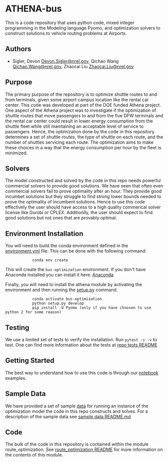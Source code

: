 # ATHENA-bus
This is a code repository that uses python code, mixed integer programming in the Modeling language Pyomo, and optimization solvers to construct solutions to vehicle routing problems at Airports. 

## Authors

- Sigler, Devon <Devon.Sigler@nrel.gov>, Qichao Wang <Qichao.Wang@nrel.gov>, Zhaocai Liu <Zhaocai.Liu@nrel.gov>


## Purpose

The primary purpose of the repository is to optimize shuttle routes to and from terminals, given some airport campus location like the rental car center. This code was developed at part of the DOE funded Athena project. One aspect of the Athena project was to investigate if the optimization of shuttle routes that move passengers to and from the five DFW terminals and the rental car center could result in lower energy consumption from the shuttle fleet while still maintaining an acceptable level of service to passengers. Hence, the optimization done by the code in this repository determines a set of shuttle routes, the type of shuttle on each route, and the number of shuttles servicing each route. The optimization aims to make these choices in a way that the energy consumption per hour by the fleet is minimized. 

## Solvers

The model constructed and solved by the code in this repo needs powerful commercial solvers to provide good solutions. We have seen that often even commercial solvers fail to prove optimality after an hour. They provide good incumbet solutions but they struggle to find strong lower bounds needed to prove the optimality of  incumbent solutions. Hence to use this code effectively the user should have access to a high quality commerical solver license like Gurobi or CPLEX. Additionlly, the user should expect to find good solutions but not ones that are provably optimal. 

## Environment Installation

You will need to build the conda environment defined in the [environment.yml](environment.yml) file. This can be done with the following command:

                conda env create

This will create the `bus-optimization` environment. If you don't have Anaconda installed you can install it here: [Anaconda](https://docs.anaconda.com/anaconda/install/)

Finally, you will need to install the athena module by activating the environment and then running the [setup.py](setup.py) command.

                conda activate bus-optimization
                python setup.py develop
                pip install -U Pyomo (only if you have choosen to use python 2 for some reason)

## Testing

We use a limited set of tests to verify the installation.  Run `pytest -s -v` to test. One can find more information about the tests at [repo tests README](tests/README.md)

## Getting Started

The best way to understand how to use this code is through our [notebook](notebooks/README.md) examples.

## Sample Data

We have provided a set of sample [data](example_data/) for running an instance of the optimization model the code in this repo constructs and solves. For a description of the sample data see [sample data README.md](example_data/README.md)

## Code

The bulk of the code in this repository is contained within the module route_optimization. See [route_optimization README](route_optimization/README.md) for more information on the contents of this module.



